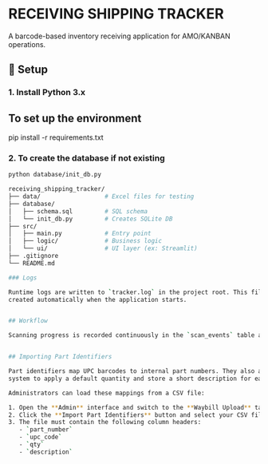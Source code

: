 # RECEIVING SHIPPING TRACKER

A barcode-based inventory receiving application for AMO/KANBAN operations.

## 💾 Setup

### 1. Install Python 3.x

## To set up the environment
pip install -r requirements.txt

### 2. To create the database if not existing

```bash
python database/init_db.py

receiving_shipping_tracker/
├── data/                  # Excel files for testing
├── database/
│   ├── schema.sql         # SQL schema
│   └── init_db.py         # Creates SQLite DB
├── src/
│   ├── main.py            # Entry point
│   ├── logic/             # Business logic
│   └── ui/                # UI layer (ex: Streamlit)
├── .gitignore
└── README.md

### Logs

Runtime logs are written to `tracker.log` in the project root. This file is
created automatically when the application starts.


## Workflow

Scanning progress is recorded continuously in the `scan_events` table as each barcode is processed. A summary row in `scan_summary` is only written when the user finishes a waybill or ends the session via the cleanup routine. If the application is terminated unexpectedly, only the `scan_events` entries remain and the summary may be missing.


## Importing Part Identifiers

Part identifiers map UPC barcodes to internal part numbers. They also allow the
system to apply a default quantity and store a short description for each UPC.

Administrators can load these mappings from a CSV file:

1. Open the **Admin** interface and switch to the **Waybill Upload** tab.
2. Click the **Import Part Identifiers** button and select your CSV file.
3. The file must contain the following column headers:
   - `part_number`
   - `upc_code`
   - `qty`
   - `description`